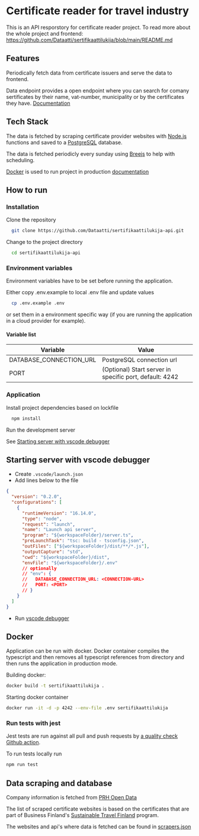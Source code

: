 # Certificate reader for travel industry

This is an API resporstory for certificate reader project. To read more about the whole project and frontend: https://github.com/Dataatti/sertifikaattilukija/blob/main/README.md

## Features

Periodically fetch data from certificate issuers and serve the data to frontend.

Data endpoint provides a open endpoint where you can search for comany sertificates by their name, vat-number, municipality or by the certificates they have. [Documentation](https://github.com/Dataatti/sertifikaattilukija-api/blob/main/services/data.md)

## Tech Stack

The data is fetched by scraping certificate provider websites with [Node.js](https://nodejs.org/en/) functions and saved to a [PostgreSQL](https://www.postgresql.org/) database.

The data is fetched periodicly every sunday using [Breejs](https://github.com/breejs/bree) to help with scheduling.

[Docker](https://www.docker.com/) is used to run project in production [documentation](#docker)

## How to run

### Installation

Clone the repository

```bash
  git clone https://github.com/Dataatti/sertifikaattilukija-api.git
```

Change to the project directory

```bash
  cd sertifikaattilukija-api
```

### Environment variables

Environment variables have to be set before running the application.

Either copy .env.example to local .env file and update values

```bash
  cp .env.example .env
```

or set them in a environment specific way (if you are running the application in a cloud provider for example).

#### Variable list

| Variable                | Value                                                   |
| ----------------------- | ------------------------------------------------------- |
| DATABASE_CONNECTION_URL | PostgreSQL connection url                               |
| PORT                    | (Optional) Start server in specific port, default: 4242 |

### Application

Install project dependencies based on lockfile

```bash
  npm install
```

Run the development server

See [Starting server with vscode debugger](#starting-server-with-vscode-debugger)

## Starting server with vscode debugger

- Create `.vscode/launch.json`
- Add lines below to the file

```json
{
  "version": "0.2.0",
  "configurations": [
    {
      "runtimeVersion": "16.14.0",
      "type": "node",
      "request": "launch",
      "name": "Launch api server",
      "program": "${workspaceFolder}/server.ts",
      "preLaunchTask": "tsc: build - tsconfig.json",
      "outFiles": ["${workspaceFolder}/dist/**/*.js"],
      "outputCapture": "std",
      "cwd": "${workspaceFolder}/dist",
      "envFile": "${workspaceFolder}/.env"
      // optionally
      // "env": {
      //   DATABASE_CONNECTION_URL: <CONNECTION-URL>
      //   PORT: <PORT>
      // }
    }
  ]
}
```

- Run [vscode debugger](https://code.visualstudio.com/docs/editor/debugging)

## Docker

Application can be run with docker. Docker container compiles the typescript and then removes all typescript references from directory and then runs the application in production mode.

Building docker:

```bash
docker build -t sertifikaattilukija .
```

Starting docker container

```bash
docker run -it -d -p 4242 --env-file .env sertifikaattilukija
```

### Run tests with jest

Jest tests are run against all pull and push requests by [a quality check Github action](https://github.com/Dataatti/sertifikaattilukija-api/blob/main/.github/workflows/run_tests.yml).

To run tests locally run

```bash
npm run test
```

## Data scraping and database

Company information is fetched from [PRH Open Data](https://avoindata.prh.fi/index_en.html)

The list of scraped certificate websites is based on the certificates that are part of Business Finland's [Sustainable Travel Finland](https://www.businessfinland.fi/suomalaisille-asiakkaille/palvelut/matkailun-edistaminen/vastuullisuus/sertifioinnit--ohjelmat) program.

The websites and api's where data is fetched can be found in [scrapers.json](https://github.com/Dataatti/sertifikaattilukija-api/blob/main/jobs/scrapers/scrapers.json)
